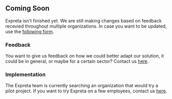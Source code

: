 ## Coming Soon

Expreta isn't finished yet. We are still making changes based on feedback recevied throughout multiple organizations. In case you want to be updated, use the [following form](https://docs.google.com/forms/d/e/1FAIpQLSds6VL5l3STbz9R5_ImmQWLnFkH-N4V1TF20FHCs8NCQwe8fQ/viewform?usp=sf_link).

### Feedback

You want to give us feedback on how we could better adapt our solution, it could be in general, or maybe for a certain sector? Contact us [here](https://docs.google.com/forms/d/e/1FAIpQLSds6VL5l3STbz9R5_ImmQWLnFkH-N4V1TF20FHCs8NCQwe8fQ/viewform?usp=sf_link).

### Implementation

The Expreta team is currently searching an organization that would try a pilot project. If you want to try Expreta on a few employees, contact us [here](https://docs.google.com/forms/d/e/1FAIpQLSds6VL5l3STbz9R5_ImmQWLnFkH-N4V1TF20FHCs8NCQwe8fQ/viewform?usp=sf_link).
